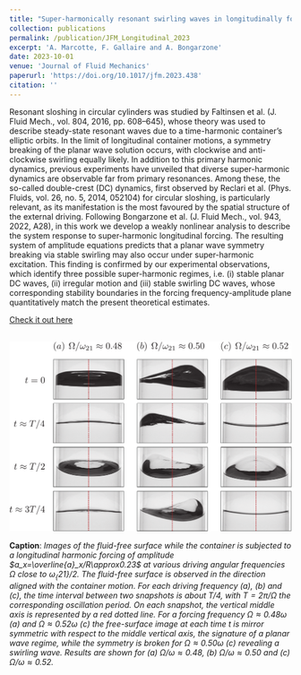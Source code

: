 ```yaml
---
title: "Super-harmonically resonant swirling waves in longitudinally forced circular cylinders"
collection: publications
permalink: /publication/JFM_Longitudinal_2023
excerpt: 'A. Marcotte, F. Gallaire and A. Bongarzone'
date: 2023-10-01
venue: 'Journal of Fluid Mechanics'
paperurl: 'https://doi.org/10.1017/jfm.2023.438'
citation: ''
---
```

Resonant sloshing in circular cylinders was studied by Faltinsen et al. (J. Fluid Mech., vol. 804, 2016, pp. 608–645), whose theory was used to describe steady-state resonant waves due to a time-harmonic container’s elliptic orbits. In the limit of longitudinal container motions, a symmetry breaking of the planar wave solution occurs, with clockwise and anti-clockwise swirling equally likely. In addition to this primary harmonic dynamics, previous experiments have unveiled that diverse super-harmonic dynamics are observable far from primary resonances. Among these, the so-called double-crest (DC) dynamics, first observed by Reclari et al. (Phys. Fluids, vol. 26, no. 5, 2014, 052104) for circular sloshing, is particularly relevant, as its manifestation is the most favoured by the spatial structure of the external driving. Following Bongarzone et al. (J. Fluid Mech., vol. 943, 2022, A28), in this work we develop a weakly nonlinear analysis to describe the system response to super-harmonic longitudinal forcing. The resulting system of amplitude equations predicts that a planar wave symmetry breaking via stable swirling may also occur under super-harmonic excitation. This finding is confirmed by our experimental observations, which identify three possible super-harmonic regimes, i.e. (i) stable planar DC waves, (ii) irregular motion and (iii) stable swirling DC waves, whose corresponding stability boundaries in the forcing frequency-amplitude plane quantitatively match the present theoretical estimates.

[Check it out here](http://Alessandro-Bongarzone.github.io/files/JFM_Super-harmonically-resonant-swirling-waves-in-longitudinally-forced-circular-cylinders.pdf)

<br/><img src='/images/JFM_Longitudinal_2023_GA.pdf'>

**Caption**: _Images of the fluid-free surface while the container is subjected to a longitudinal harmonic forcing of amplitude $a_x=\overline{a}_x/R\approx0.23$ at various driving angular frequencies $\Omega$ close to $\omega_\{21\}/2$. The fluid-free surface is observed in the direction aligned with the container motion. For each driving frequency (a), (b) and (c), the time interval between two snapshots is about $T/4$, with $T=2\pi/\Omega$ the corresponding oscillation period. On each snapshot, the vertical middle axis is represented by a red dotted line. For a forcing frequency $\Omega\approx0.48\omega$ (a) and $\Omega\approx0.52\omega$ (c) the free-surface image at each time t is mirror symmetric with respect to the middle vertical axis, the signature of a planar wave regime, while the symmetry is broken for $\Omega\approx0.50\omega$ (c) revealing a swirling wave. Results are shown for (a) $\Omega/\omega\approx 0.48$, (b) $\Omega/\omega\approx0.50$ and (c) $\Omega/\omega\approx0.52$._

